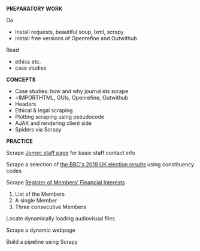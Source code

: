 **PREPARATORY WORK**

Do
- Install requests, beautiful soup, lxml, scrapy
- Install free versions of Openrefine and Outwithub

Read
- ethics etc.
- case studies

**CONCEPTS**

- Case studies: how and why journalists scrape
- =IMPORTHTML, GUIs, Openrefine, Outwithub
- Headers
- Ethical & legal scraping
- Plotting scraping using pseudocode
- AJAX and rendering client side
- Spiders via Scrapy

**PRACTICE**

Scrape [Jomec staff page](https://www.cardiff.ac.uk/journalism-media-and-culture/people/academic-staff)
for basic staff contact info

Scrape a selection of [the BBC's 2019 UK election results](https://www.bbc.co.uk/news/politics/constituencies/E14000546) using constituency codes

Scrape [Register of Members' Financial Interests](https://publications.parliament.uk/pa/cm/cmregmem/201012/contents.htm)
1. List of the Members
2. A single Member
3. Three consecutive Members

Locate dynamically loading audiovisual files

Scrape a dynamic webpage

Build a pipeline using Scrapy

